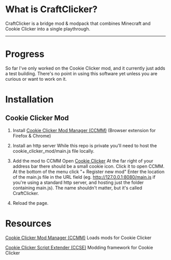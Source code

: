 # What is CraftClicker?

CraftClicker is a bridge mod & modpack that combines Minecraft and Cookie Clicker into a single playthrough.

---

# Progress

So far I've only worked on the Cookie Clicker mod, and it currently just adds a test building. There's no point in using this software yet unless you are curious or want to work on it.

# Installation

## Cookie Clicker Mod

1. Install [Cookie Clicker Mod Manager (CCMM)](https://github.com/klattmose/CookieClickerModManager) (Browser extension for Firefox & Chrome)

2. Install an http server
While this repo is private you'll need to host the cookie_clicker_mod/main.js file locally.

3. Add the mod to CCMM
Open [Cookie Clicker](https://orteil.dashnet.org/cookieclicker)
At the far right of your address bar there should be a small cookie icon. Click it to open CCMM.
At the bottom of the menu click "+ Register new mod"
Enter the location of the main.js file in the URL field (eg. http://127.0.0.1:8080/main.js if you're using a standard http server, and hosting just the folder containing main.js). The name shouldn't matter, but it's called CraftClicker.

4. Reload the page.

# Resources

[Cookie Clicker Mod Manager (CCMM)](https://github.com/klattmose/CookieClickerModManager)
Loads mods for Cookie Clicker

[Cookie Clicker Script Extender (CCSE)](https://klattmose.github.io/CookieClicker/CCSE-POCs/)
Modding framework for Cookie Clicker